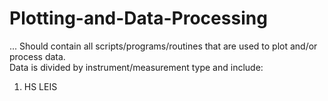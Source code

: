# Plotting-and-Data-Processing
...
Should contain all scripts/programs/routines that are used to plot and/or process data.  
Data is divided by instrument/measurement type and include:

1. HS LEIS
